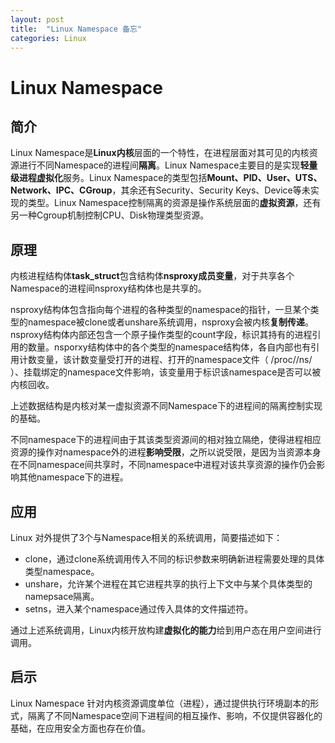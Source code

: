 ```yaml
---
layout: post
title:  "Linux Namespace 备忘"
categories: Linux
---
```

# Linux Namespace

## 简介

Linux Namespace是**Linux内核**层面的一个特性，在进程层面对其可见的内核资源进行不同Namespace的进程间**隔离**。Linux Namespace主要目的是实现**轻量级进程虚拟化**服务。Linux Namespace的类型包括**Mount、PID、User、UTS、Network、IPC、CGroup**，其余还有Security、Security Keys、Device等未实现的类型。Linux Namespace控制隔离的资源是操作系统层面的**虚拟资源**，还有另一种Cgroup机制控制CPU、Disk物理类型资源。

## 原理

内核进程结构体**task_struct**包含结构体**nsproxy成员变量**，对于共享各个Namespace的进程间nsproxy结构体也是共享的。

nsproxy结构体包含指向每个进程的各种类型的namespace的指针，一旦某个类型的namespace被clone或者unshare系统调用，nsproxy会被内核**复制传递**。nsproxy结构体内部还包含一个原子操作类型的count字段，标识其持有的进程引用的数量。nsporxy结构体中的各个类型的namespace结构体，各自内部也有引用计数变量，该计数变量受打开的进程、打开的namespace文件（ /proc/<pid>/ns/<ns-kind> ）、挂载绑定的namespace文件影响，该变量用于标识该namespace是否可以被内核回收。

上述数据结构是内核对某一虚拟资源不同Namespace下的进程间的隔离控制实现的基础。

不同namespace下的进程间由于其该类型资源间的相对独立隔绝，使得进程相应资源的操作对namespace外的进程**影响受限**，之所以说受限，是因为当资源本身在不同namespace间共享时，不同namespace中进程对该共享资源的操作仍会影响其他namespace下的进程。

## 应用

Linux 对外提供了3个与Namespace相关的系统调用，简要描述如下：

- clone，通过clone系统调用传入不同的标识参数来明确新进程需要处理的具体类型namespace。
- unshare，允许某个进程在其它进程共享的执行上下文中与某个具体类型的namepsace隔离。
- setns，进入某个namespace通过传入具体的文件描述符。

通过上述系统调用，Linux内核开放构建**虚拟化的能力**给到用户态在用户空间进行调用。

## 启示

Linux Namespace 针对内核资源调度单位（进程），通过提供执行环境副本的形式，隔离了不同Namespace空间下进程间的相互操作、影响，不仅提供容器化的基础，在应用安全方面也存在价值。

